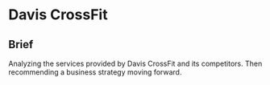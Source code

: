 # Davis CrossFit 

## Brief

Analyzing the services provided by Davis CrossFit and its competitors. Then recommending a business strategy moving forward. 
